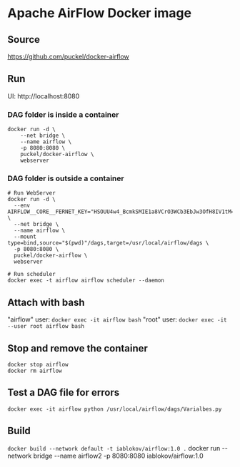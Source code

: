 # Apache AirFlow Docker image

## Source
https://github.com/puckel/docker-airflow

## Run
UI: http://localhost:8080

### DAG folder is inside a container
```
docker run -d \
    --net bridge \
    --name airflow \
    -p 8080:8080 \
    puckel/docker-airflow \
    webserver
```

### DAG folder is outside a container
```
# Run WebServer
docker run -d \
  --env AIRFLOW__CORE__FERNET_KEY="HSOUU4w4_BcmkSMIE1a8VCrO3WCb3EbJw3OfH8IV1tM=" \
  --net bridge \
  --name airflow \
  --mount type=bind,source="$(pwd)"/dags,target=/usr/local/airflow/dags \
  -p 8080:8080 \
  puckel/docker-airflow \
  webserver

# Run scheduler
docker exec -t airflow airflow scheduler --daemon
```

## Attach with bash
"airflow" user:
`docker exec -it airflow bash`
"root" user:
`docker exec -it --user root airflow bash`

## Stop and remove the container
```
docker stop airflow
docker rm airflow
```

## Test a DAG file for errors
`docker exec -it airflow python /usr/local/airflow/dags/Varialbes.py`

## Build
`docker build --network default -t iablokov/airflow:1.0 .`
docker run --network bridge --name airflow2 -p 8080:8080 iablokov/airflow:1.0
